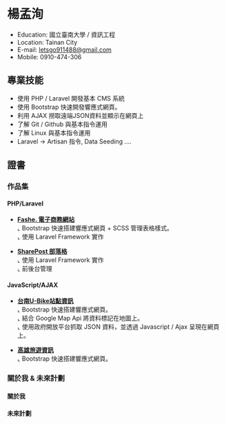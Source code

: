 
# 楊孟洵

- Education: 國立臺南大學 / 資訊工程
- Location: Tainan City
- E-mail: letsgo911488@gmail.com
- Mobile: 0910-474-306



## 專業技能


- 使用 PHP / Laravel 開發基本 CMS 系統
- 使用 Bootstrap 快速開發響應式網頁。
- 利用 AJAX 撈取遠端JSON資料並顯示在網頁上
- 了解 Git / Github 與基本指令運用
- 了解 Linux 與基本指令運用
- Laravel -> Artisan 指令, Data Seeding ....

## 證書



### 作品集 


#### PHP/Laravel

- <a href="" target="_blank"><B>Fashe. 電子商務網站</B></a><BR>
  ⌞ Bootstrap 快速搭建響應式網頁 + SCSS 管理表格樣式。 <BR>
  ⌞ 使用 Laravel Framework 實作<BR>
 
  
- <a href="" target="_blank"><B>SharePost 部落格 </B> </a> <BR>
  ⌞ 使用 Laravel Framework 實作<BR>
  ⌞ 前後台管理<BR>
  
#### JavaScript/AJAX

- <a href="" target="_blank"><B>台南U-Bike站點資訊</B></a><BR>
  ⌞ Bootstrap 快速搭建響應式網頁。 <BR>
  ⌞ 結合 Google Map Api 將資料標記在地圖上。<BR>
  ⌞ 使用政府開放平台抓取 JSON 資料，並透過 Javascript / Ajax 呈現在網頁上。<BR>

- <a href="" target="_blank"><B>高雄旅遊資訊</B></a> <BR>
  ⌞ Bootstrap 快速搭建響應式網頁。 <BR>
 
 
 
 
###  關於我 & 未來計劃

#### 關於我


#### 未來計劃
